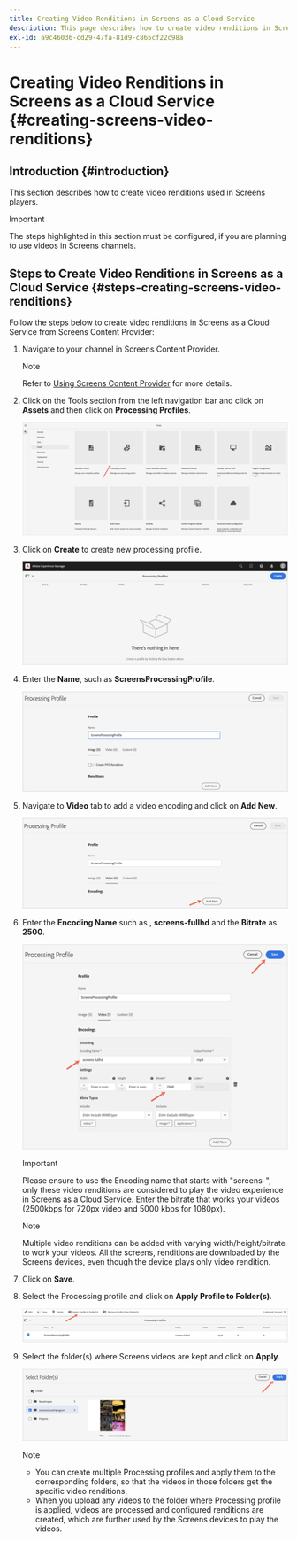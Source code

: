 ```yaml
---
title: Creating Video Renditions in Screens as a Cloud Service
description: This page describes how to create video renditions in Screens as a Cloud Service.
exl-id: a9c46036-cd29-47fa-81d9-c865cf22c98a
---
```

# Creating Video Renditions in Screens as a Cloud Service {#creating-screens-video-renditions}

## Introduction {#introduction}

This section describes how to create video renditions used in Screens players. 

>[!IMPORTANT]
>The steps  highlighted in this section must be configured, if you are planning to use videos in Screens channels.

## Steps to Create Video Renditions in Screens as a Cloud Service {#steps-creating-screens-video-renditions}

Follow the steps below to create video renditions in Screens as a Cloud Service from Screens Content Provider:

1. Navigate to your channel in Screens Content Provider.

   >[!NOTE]
   >Refer to [Using Screens Content Provider](https://experienceleague.adobe.com/docs/experience-manager-cloud-service/screens-as-cloud-service/configure-screens-cloud/using-screens-content-provider.html?lang=en#screens-content-provider) for  more details.

1. Click on the Tools section from the left navigation bar and click on **Assets** and then click on **Processing Profiles**.

    ![](/help/screens-cloud/assets/configure/screens-cp-3.png)

1. Click on **Create** to create new processing profile.

   ![](/help/screens-cloud/assets/configure/screens-video-2.png)

1. Enter the **Name**, such as **ScreensProcessingProfile**.

   ![](/help/screens-cloud/assets/configure/screens-video-3.png)

1. Navigate to **Video** tab to add a video encoding and click on **Add New**.

   ![](/help/screens-cloud/assets/configure/screens-video-4a.png)

1. Enter the **Encoding Name** such as , **screens-fullhd** and the **Bitrate** as **2500**.

   ![](/help/screens-cloud/assets/configure/screens-video-4.png)

   >[!IMPORTANT]
   >Please ensure to use the Encoding name that starts with "screens-", only these video renditions are considered to play the video experience in Screens as a Cloud Service. Enter the bitrate that works your videos (2500kbps for 720px video and 5000 kbps for 1080px).

   >[!NOTE]
   >Multiple video renditions can be added with varying width/height/bitrate to work your videos. All the screens, renditions are downloaded by the Screens devices, even though the device plays only video rendition.

1. Click on **Save**.

1. Select the Processing profile and click on **Apply Profile to Folder(s)**.

   ![](/help/screens-cloud/assets/configure/screens-video-5.png)

1. Select the folder(s) where Screens videos are kept and click on **Apply**.

   ![](/help/screens-cloud/assets/configure/screens-video-6.png)

   >[!NOTE]
   >* You can create multiple Processing profiles and apply them to the corresponding folders, so that the videos in those folders get the specific video renditions.
   >* When you upload any videos to the folder where Processing profile is applied, videos are processed and configured renditions are created, which are further used by the Screens devices to play the videos.
